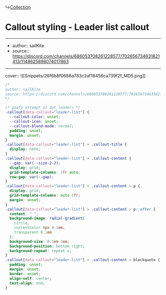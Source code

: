 ↪[Collection](Collection.md)

# Callout styling - Leader list callout

---

- author:: sailKite
- source:: https://discord.com/channels/686053708261228577/702656734631821413/1148625898074017863

---

cover:: ![[Snippets/26f6b8f0688a783c2af18456ca739f2f_MD5.png]]

```css
/*
author: sailKite
source: https://discord.com/channels/686053708261228577/702656734631821413/1148625898074017863
*/

/* goofy attempt at dot leaders */
.callout[data-callout="leader-list"] {
  --callout-color: unset;
  --callout-icon: unset;
  --callout-blend-mode: normal;
  padding: unset;
  margin: unset;
}
.callout[data-callout="leader-list"] > .callout-title {
  display: none;
}
.callout[data-callout="leader-list"] > .callout-content {
  --gap: var(--size-2-2);
  display: grid;
  grid-template-columns: 1fr auto;
  row-gap: var(--gap);
}
.callout[data-callout="leader-list"] > .callout-content > p {
  display: grid;
  grid-template-columns: auto 1fr;
  margin: unset;
}
.callout[data-callout="leader-list"] > .callout-content > p::after {
  content: " ";
  background-image: radial-gradient(
    circle,
    currentColor 0px 0.1em,
    transparent 0.1em
  );
  background-size: 0.5em 1em;
  background-position: bottom right;
  background-repeat: repeat-x;
}
.callout[data-callout="leader-list"] > .callout-content > blockquote {
  padding: unset;
  margin: unset;
  border: unset;
  align-self: center;
  text-align: end;
}
```

